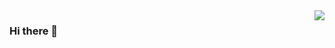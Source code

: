 <img align="right" src="https://github-readme-stats.vercel.app/api?username=Hsiwozer&show_icons=true&icon_color=CE1D2D&text_color=718096&bg_color=ffffff&hide_title=true" />

### Hi there 👋

<!--
**Hsiwozer/Hsiwozer** is a ✨ _special_ ✨ repository because its `README.md` (this file) appears on your GitHub profile.

Here are some ideas to get you started:

- 🔭 I’m currently working on ...
- 🌱 I’m currently learning ...
- 👯 I’m looking to collaborate on ...
- 🤔 I’m looking for help with ...
- 💬 Ask me about ...
- 📫 How to reach me: ...
- 😄 Pronouns: ...
- ⚡ Fun fact: ...
-->

